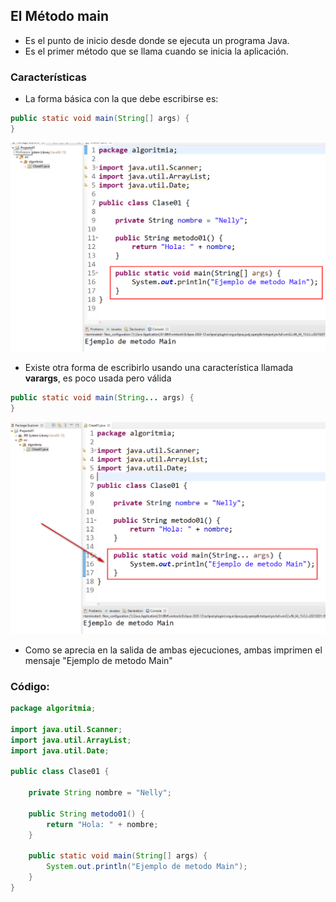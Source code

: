 ## El Método main
- Es el punto de inicio desde donde se ejecuta un programa Java.
- Es el primer método que se llama cuando se inicia la aplicación.

### Características
- La forma básica con la que debe escribirse es:
```java
public static void main(String[] args) {
}
```
![](images/2024-08-08-19-09-08.png)
- Existe otra forma de escribirlo usando una característica llamada **varargs**, es poco usada pero válida
```java
public static void main(String... args) {
}
```
![](images/2024-08-08-19-08-28.png)
- Como se aprecia en la salida de ambas ejecuciones, ambas imprimen el mensaje "Ejemplo de metodo Main"

###  Código:
```java
package algoritmia;

import java.util.Scanner;
import java.util.ArrayList;
import java.util.Date;

public class Clase01 {
	
	private String nombre = "Nelly";
	
	public String metodo01() {
		return "Hola: " + nombre;
	}
	
	public static void main(String[] args) {
		System.out.println("Ejemplo de metodo Main");
	}
}

```